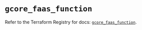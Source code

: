 # `gcore_faas_function`

Refer to the Terraform Registry for docs: [`gcore_faas_function`](https://registry.terraform.io/providers/g-core/gcore/0.31.1/docs/resources/faas_function).
